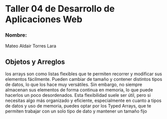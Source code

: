 # Taller 04 de Desarrollo de Aplicaciones Web
### Nombre:
Mateo Aldair Torres Lara
## Objetos y Arreglos
los arrays son como listas flexibles que te permiten recorrer y modificar sus elementos fácilmente. Pueden cambiar de tamaño y contener distintos tipos de datos, lo que los hace muy versátiles. Sin embargo, no siempre almacenan sus elementos de forma continua en memoria, lo que puede hacerlos un poco desordenados. Esta flexibilidad suele ser útil, pero si necesitas algo más organizado y eficiente, especialmente en cuanto a tipos de datos y uso de memoria, puedes optar por los Typed Arrays, que te permiten trabajar con un solo tipo de dato y mantener un tamaño fijo
